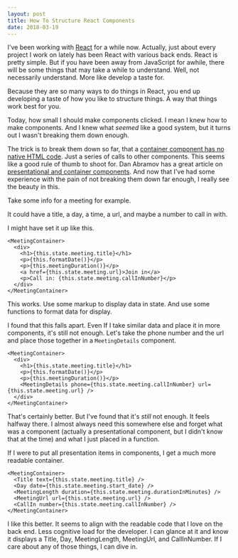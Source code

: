 ```yaml
---
layout: post
title: How To Structure React Components
date: 2018-03-19
---
```


I've been working with [React](https://reactjs.org/) for a while now. Actually, just about every project I work on lately has been React with various back ends. React is pretty simple. But if you have been away from JavaScript for awhile, there will be some things that may take a while to understand. Well, not necessarily understand. More like develop a taste for.

Because they are so many ways to do things in React, you end up developing a taste of how you like to structure things. A way that things work best for you.

Today, how small I should  make components clicked. I mean I knew how to make components. And I knew what _seemed_ like a good system, but it turns out I wasn't breaking them down enough.

<!--more-->

The trick is to break them down so far, that a [container component has no native HTML code](https://www.ludovf.net/blog/make-small-reactjs-components/). Just a series of calls to other components. This seems like a good rule of thumb to shoot for. Dan Abramov has a great article on [presentational and container components](https://medium.com/@dan_abramov/smart-and-dumb-components-7ca2f9a7c7d0). And now that I've had some experience with the pain of not breaking them down far enough, I really see the beauty in this.

Take some info for a meeting for example.

It could have a title, a day, a time, a url, and maybe a number to call in with.

I might have set it up like this.

    <MeetingContainer>
      <div>
        <h1>{this.state.meeting.title}</h1>
        <p>{this.formatDate()}</p>
        <p>{this.meetingDuration()}</p>
        <a href={this.state.meeting.url}>Join in</a>
        <p>Call in: {this.state.meeting.callInNumber}</p>
      </div>
    </MeetingContainer>

This works. Use some markup to display data in state. And use some functions to format data for display.

I found that this falls apart. Even If I take similar data and place it in more components, it's still not enough. Let's take the phone number and the url and place those together in a `MeetingDetails` component.

    <MeetingContainer>
      <div>
        <h1>{this.state.meeting.title}</h1>
        <p>{this.formatDate()}</p>
        <p>{this.meetingDuration()}</p>
        <MeetingDetails phone={this.state.meeting.callInNumber} url={this.state.meeting.url} />
      </div>
    </MeetingContainer>

That's certainly better. But I've found that it's _still_ not enough. It feels halfway there. I almost always need this somewhere else and forget what was a component (actually a presentational component, but I didn't know that at the time) and what I just placed in a function.

If I were to put all presentation items in components, I get a much more readable container.


    <MeetingContainer>
      <Title text={this.state.meeting.title} />
      <Day date={this.state.meeting.start_date} />
      <MeetingLength duration={this.state.meeting.durationInMinutes} />
      <MeetingUrl url={this.state.meeting.url} />
      <CallIn number={this.state.meeting.callInNumber} />
    </MeetingContainer>

I like this better. It seems to align with the readable code that I love on the back end. Less cognitive load for the developer. I can glance at it and know it displays a Title, Day, MeetingLength, MeetingUrl, and CallInNumber. If I care about any of those things, I can dive in.


